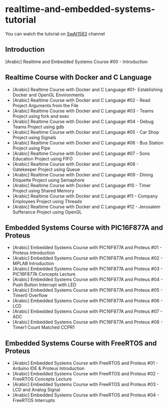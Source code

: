 # realtime-and-embedded-systems-tutorial


You can watch the tutorial on [SwAt1563](https://www.youtube.com/playlist?list=PLYgImg3VllLpKDPXtSNBBlqbR39lJ27-S) channel

## Introduction
[Arabic] Realtime and Embedded Systems Course #00 - Introduction

## Realtime Course with Docker and C Language
- [Arabic] Realtime Course with Docker and C Language #01- Establishing Docker and OpenGL Environments
- [Arabic] Realtime Course with Docker and C Language #02 - Read Project Arguments from the File
- [Arabic] Realtime Course with Docker and C Language #03 - Teams Project using fork and exec
- [Arabic] Realtime Course with Docker and C Language #04 - Debug Teams Project using gdb
- [Arabic] Realtime Course with Docker and C Language #05 - Car Shop Project using Signals
- [Arabic] Realtime Course with Docker and C Language #06 - Bus Station Project using Pipe
- [Arabic] Realtime Course with Docker and C Language #07 - Sons Education Project using FIFO
- [Arabic] Realtime Course with Docker and C Language #08 - Gatekeeper Project using Queue
- [Arabic] Realtime Course with Docker and C Language #09 - Dining Etiquette Project using Semaphore
- [Arabic] Realtime Course with Docker and C Language #10 - Timer Project using Shared Memory
- [Arabic] Realtime Course with Docker and C Language #11 - Company Employees Project using Threads
- [Arabic] Realtime Course with Docker and C Language #12 - Jerusalem Sufferance Project using OpenGL

## Embedded Systems Course with PIC16F877A and Proteus
- [Arabic] Embedded Systems Course with PIC16F877A and Proteus #01 - Proteus Introduction 
- [Arabic] Embedded Systems Course with PIC16F877A and Proteus #02 - MPLAB Introduction
- [Arabic] Embedded Systems Course with PIC16F877A and Proteus #03 - PIC16F877A Concepts Lecture
- [Arabic] Embedded Systems Course with PIC16F877A and Proteus #04 - Push Button Interrupt with LED
- [Arabic] Embedded Systems Course with PIC16F877A and Proteus #05 - Timer0 Overflow
- [Arabic] Embedded Systems Course with PIC16F877A and Proteus #06 - LCD
- [Arabic] Embedded Systems Course with PIC16F877A and Proteus #07 - ADC
- [Arabic] Embedded Systems Course with PIC16F877A and Proteus #08 - Timer1 Count Matched CCPR1


## Embedded Systems Course with FreeRTOS and Proteus
- [Arabic] Embedded Systems Course with FreeRTOS and Proteus #01 - Arduino IDE & Proteus Introduction
- [Arabic] Embedded Systems Course with FreeRTOS and Proteus #02 - FreeRTOS Concepts Lecture
- [Arabic] Embedded Systems Course with FreeRTOS and Proteus #03 - LCD and Analog Signal
- [Arabic] Embedded Systems Course with FreeRTOS and Proteus #04 - FreeRTOS Interrupts



 
